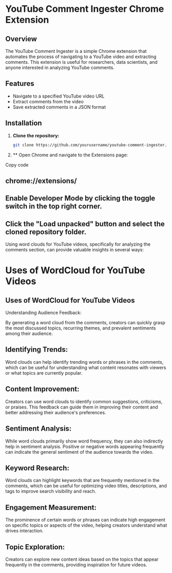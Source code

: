 # YouTube Comment Ingester Chrome Extension

## Overview

The YouTube Comment Ingester is a simple Chrome extension that automates the process of navigating to a YouTube video and extracting comments. This extension is useful for researchers, data scientists, and anyone interested in analyzing YouTube comments.

## Features

- Navigate to a specified YouTube video URL
- Extract comments from the video
- Save extracted comments in a JSON format

## Installation

1. **Clone the repository:**
   ```bash
   git clone https://github.com/yourusername/youtube-comment-ingester.git
2. ** Open Chrome and navigate to the Extensions page:


Copy code
## chrome://extensions/

## Enable Developer Mode by clicking the toggle switch in the top right corner.

## Click the "Load unpacked" button and select the cloned repository folder.

Using word clouds for YouTube videos, specifically for analyzing the comments section, can provide valuable insights in several ways:

#  Uses of WordCloud for YouTube Videos

## Uses of WordCloud for YouTube Videos
Understanding Audience Feedback:

By generating a word cloud from the comments, creators can quickly grasp the most discussed topics, recurring themes, and prevalent sentiments among their audience.
## Identifying Trends:

Word clouds can help identify trending words or phrases in the comments, which can be useful for understanding what content resonates with viewers or what topics are currently popular.
## Content Improvement:

Creators can use word clouds to identify common suggestions, criticisms, or praises. This feedback can guide them in improving their content and better addressing their audience's preferences.
## Sentiment Analysis:

While word clouds primarily show word frequency, they can also indirectly help in sentiment analysis. Positive or negative words appearing frequently can indicate the general sentiment of the audience towards the video.
## Keyword Research:

Word clouds can highlight keywords that are frequently mentioned in the comments, which can be useful for optimizing video titles, descriptions, and tags to improve search visibility and reach.
## Engagement Measurement:

The prominence of certain words or phrases can indicate high engagement on specific topics or aspects of the video, helping creators understand what drives interaction.
## Topic Exploration:

Creators can explore new content ideas based on the topics that appear frequently in the comments, providing inspiration for future videos.